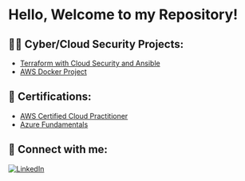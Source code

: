 # Hello, Welcome to my Repository!

## 👨‍💻 Cyber/Cloud Security Projects:

- [Terraform with Cloud Security and Ansible](https://www.youtube.com/watch?v=jDTmHsGLl5g)
- [AWS Docker Project](https://github.com/qtip27/AWSDockerProject)

## 📄 Certifications:

- [AWS Certified Cloud Practitioner](https://www.credly.com/badges/a0e5a31f-6d80-4bfa-be1c-1350b631ab40?source=linked_in_profile)
- [Azure Fundamentals](https://learn.microsoft.com/api/credentials/share/en-us/DonaldSHunterJr-2092/59A41A83D91B7C45?sharingId=B618022FAA6E8470)
  
## 🤳 Connect with me:

[![LinkedIn](https://img.shields.io/badge/LinkedIn-0077B5?style=for-the-badge&logo=linkedin&logoColor=white)](https://www.linkedin.com/in/donald-hunter-000b2394/)
</body>
</html>






